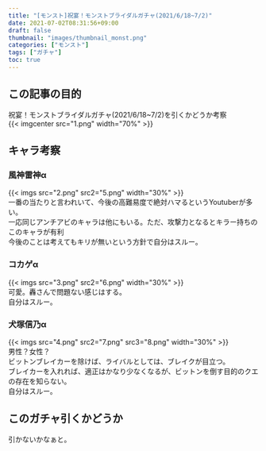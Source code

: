 ```yaml
---
title: "[モンスト]祝宴！モンストブライダルガチャ(2021/6/18~7/2)"
date: 2021-07-02T08:31:56+09:00
draft: false
thumbnail: "images/thumbnail_monst.png"
categories: ["モンスト"]
tags: ["ガチャ"]
toc: true
---
```


## この記事の目的
祝宴！モンストブライダルガチャ(2021/6/18~7/2)を引くかどうか考察  
{{< imgcenter src="1.png" width="70%" >}}  
  

## キャラ考察
### 風神雷神α
{{< imgs src="2.png" src2="5.png" width="30%" >}}  
一番の当たりと言われいて、今後の高難易度で絶対ハマるというYoutuberが多い。  
一応同じアンチアビのキャラは他にもいる。ただ、攻撃力となるとキラー持ちのこのキャラが有利  
今後のことは考えてもキリが無いという方針で自分はスルー。  
  

### コカゲα
{{< imgs src="3.png" src2="6.png" width="30%" >}}  
可愛。轟さんで問題ない感じはする。  
自分はスルー。  
  

### 犬塚信乃α
{{< imgs src="4.png" src2="7.png" src3="8.png" width="30%" >}}  
男性？女性？  
ビットンブレイカーを除けば、ライバルとしては、ブレイクが目立つ。  
ブレイカーを入れれば、適正はかなり少なくなるが、ビットンを倒す目的のクエの存在を知らない。  
自分はスルー。  
  

## このガチャ引くかどうか
引かないかなぁと。  
  

